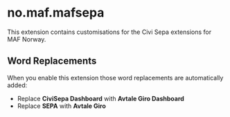 # no.maf.mafsepa

This extension contains customisations for the Civi Sepa extensions for MAF Norway.

## Word Replacements

When you enable this extension those word replacements are automatically added:

* Replace **CiviSepa Dashboard** with **Avtale Giro Dashboard**
* Replace **SEPA** with **Avtale Giro**
